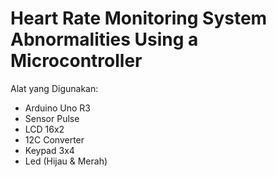 # Heart Rate Monitoring System Abnormalities Using a Microcontroller

Alat yang Digunakan:

- Arduino Uno R3
- Sensor Pulse
- LCD 16x2
- 12C Converter
- Keypad 3x4
- Led (Hijau & Merah)
